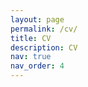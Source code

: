 ```yaml
---
layout: page
permalink: /cv/
title: CV
description: CV
nav: true
nav_order: 4
---
```


<!DOCTYPE html>
<html>
  <head>
    <meta charset="utf-8" />
        <meta name="viewport" content="width=device-width">
  </head>
  <body>
    <object data="../assets/pdf/example_pdf.pdf" type="application/pdf" style="min-height:100vh;width:100%"></object>
  </body>
</html>